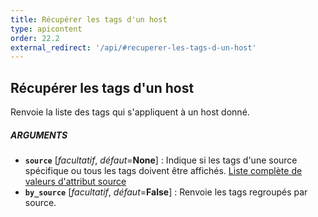 ```yaml
---
title: Récupérer les tags d'un host
type: apicontent
order: 22.2
external_redirect: '/api/#recuperer-les-tags-d-un-host'
---
```

## Récupérer les tags d'un host
Renvoie la liste des tags qui s'appliquent à un host donné.

##### ARGUMENTS
* **`source`** [*facultatif*, *défaut*=**None**] :
    Indique si les tags d'une source spécifique ou tous les tags doivent être affichés.
    [Liste complète de valeurs d'attribut source][1]
* **`by_source`** [*facultatif*, *défaut*=**False**] :
   Renvoie les tags regroupés par source.

[1]: /fr/integrations/faq/list-of-api-source-attribute-value
